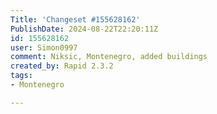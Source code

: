 ```yaml
---
Title: 'Changeset #155628162'
PublishDate: 2024-08-22T22:20:11Z
id: 155628162
user: Simon0997
comment: Niksic, Montenegro, added buildings
created_by: Rapid 2.3.2
tags:
- Montenegro

---
```

